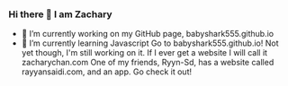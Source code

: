 ### Hi there 👋 I am Zachary

<!--
**babyshark555/babyshark555** is a ✨ _special_ ✨ repository because its `README.md` (this file) appears on your GitHub profile.

Here are some ideas to get you started:


- 👯 I’m looking to collaborate on ... 
- 🤔 I’m looking for help with ...
- 💬 Ask me about ...
- 📫 How to reach me: ...
- 😄 Pronouns: ...
- ⚡ Fun fact: ...
-->
- 🔭 I’m currently working on my GitHub page, babyshark555.github.io
- 🌱 I’m currently learning Javascript
Go to babyshark555.github.io!  Not yet though, I'm still working on it.
If I ever get a website I will call it zacharychan.com
One of my friends, Ryyn-Sd, has a website called rayyansaidi.com, and an app.  Go check it out!
